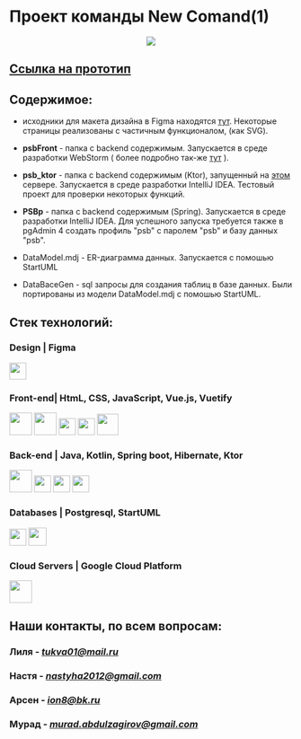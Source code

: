 # Проект команды New Comand(1)

<p align="center">
<code><img  src="Карточки-исправленное.gif"></code>
</p>

## [Ссылка на прототип](https://psb.chekryzh.space/home)

## Содержимое:

* исходники для макета дизайна в Figma находятся [тут](https://www.figma.com/file/gwDSF8A1Bchm4TZG51NpNQ/%D0%9F%D1%80%D0%BE%D0%BC%D1%81%D0%B2%D1%8F%D0%B7%D1%8C%D0%B1%D0%B0%D0%BD%D0%BA?node-id=0%3A1). Некоторые страницы реализованы с частичным функционалом, (как SVG).

* **psbFront** - папка с backend содержимым. Запускается в среде разработки WebStorm ( более подробно так-же [тут](https://cli.vuejs.org/config/) ).

* **psb_ktor** - папка с backend содержимым (Ktor), запущенный на [этом](https://balakovo.herokuapp.com/todos) сервере. Запускается в среде разработки IntelliJ IDEA. Тестовый проект для проверки некоторых функций.

* **PSBp** - папка с backend содержимым (Spring). Запускается в среде разработки IntelliJ IDEA. Для успешного запуска требуется также в pgAdmin 4  создать профиль  "psb" с паролем "psb" и  базу данных "psb".

* DataModel.mdj - ER-диаграмма данных. Запускается с помошью StartUML

* DataBaceGen - sql запросы для создания таблиц в базе данных. Были портированы из модели DataModel.mdj с помошью StartUML.


## Стек технологий:
### **Design** | Figma
<code><img height="30" src="https://adsme.ru/wp-content/uploads/2021/02/figma-design.png"></code>

### **Front-end**| HtmL, CSS, JavaScript, Vue.js, Vuetify
<code><img height="40" src="https://radioprog.ru/uploads/media/articles/0001/01/2cc857f7f034ad92dae834fba16b89999b455fb0.png"></code>
<code><img height="40" src="https://raw.githubusercontent.com/dereknguyen269/dereknguyen269/master/images/css3.png"></code>
<code><img height="30" src="https://raw.githubusercontent.com/dereknguyen269/dereknguyen269/master/images/js.png"></code>
<code><img height="30" src="https://vuejs.org/images/logo.svg"></code>
<code><img height="38" src="https://cdn-images-1.medium.com/max/1200/1*tEwnEM7H8F_WvBxcEx8mRw.png"></code>

### **Back-end** |  Java, Kotlin, Spring boot, Hibernate, Ktor
<code><img height="40" marning src="https://geekhacker.ru/wp-content/uploads/2021/03/java-logo.png"></code>
<code><img height="30" src="https://maximsungmo.github.io/assets/images/spring.png"></code>
<code><img height="30" src="https://i.dlpng.com/static/png/7264842_preview.png"></code>
<code><img height="30" src="https://www.scottbrady91.com/img/logos/ktor.png"></code>

### **Databases** | Postgresql, StartUML
<code><img height="30" src="https://www.pvsm.ru/images/2018/06/14/po-sledam-meetup-novye-vozmojnosti-PostgreSQL-11.png"></code>
<code><img height="32" src="https://imgix.setapp.com/app/470/4266/icon-1615449851-6049cefbd095c.png?auto=format%2Ccompress&dpr=5&ixlib=php-3.3.0&q=75&w=120"></code>


 ### **Cloud Servers** | Google Cloud Platform
<code><img height="40" src="https://raw.githubusercontent.com/dereknguyen269/dereknguyen269/master/images/gcloud.png"></code>



## Наши контакты, по всем вопросам: 
### Лиля - *tukva01@mail.ru*
### Настя - *nastyha2012@gmail.com*
### Арсен - *ion8@bk.ru*
### Мурад - *murad.abdulzagirov@gmail.com* 
